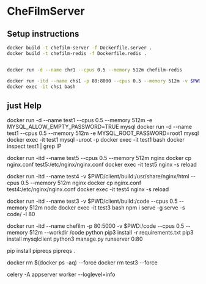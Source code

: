 
# CheFilmServer

## Setup instructions

```bash
docker build -t chefilm-server -f Dockerfile.server .
docker build -t chefilm-redis -f Dockerfile.redis .


docker run -d --name chr1 --cpus 0.5 --memory 512m chefilm-redis

docker run -itd --name chs1 -p 80:8000 --cpus 0.5 --memory 512m -v $PWD:/code  chefilm-server 
docker exec -it chs1 bash

```

## just Help


docker run -d --name test1 --cpus 0.5 --memory 512m -e MYSQL_ALLOW_EMPTY_PASSWORD=TRUE mysql
docker run -d --name test1 --cpus 0.5 --memory 512m -e MYSQL_ROOT_PASSWORD=root1 mysql
docker exec -it test1 mysql -uroot -p
docker exec -it test1 bash
docker inspect test1 | grep IP

docker run -itd --name test5  --cpus 0.5 --memory 512m nginx
docker cp nginx.conf test5:/etc/nginx/nginx.conf
docker exec -it test5 nginx -s reload



docker run -itd --name test4  -v $PWD/client/build:/usr/share/nginx/html --cpus 0.5 --memory 512m nginx
docker cp nginx.conf test4:/etc/nginx/nginx.conf
docker exec -it test4 nginx -s reload


docker run -itd --name test3  -v $PWD/client/build:/code --cpus 0.5 --memory 512m node
docker exec -it test3 bash
npm i serve -g
serve -s code/ -l 80


docker run -itd --name chefilm -p 80:5000 -v $PWD:/code --cpus 0.5 --memory 512m --workdir /code python
pip3 install -r requirements.txt
pip3 install mysqlclient
python3 manage.py runserver 0:80


pip install pipreqs
pipreqs .


docker rm $(docker ps -aq) --force
docker rm test3 --force


celery -A appserver worker --loglevel=info